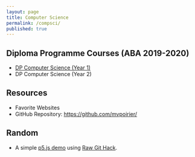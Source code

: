 ```yaml
---
layout: page
title: Computer Science
permalink: /compsci/
published: true
---
```


## Diploma Programme Courses (ABA 2019-2020)
- [DP Computer Science (Year 1)]("{{site}}/courses/2019-2020-ABA-CS.html")
- DP Computer Science (Year 2) 

## Resources
- Favorite Websites
- GitHub Repository: <https://github.com/mvpoirier/>

## Random
- A simple [p5.js demo](https://rawcdn.githack.com/mvpoirier/p5js/677a284ab2b01db06b1b2148c28c24ced95b2e36/p5-js-testbed/index.html) using [Raw Git Hack](https://raw.githack.com/).
